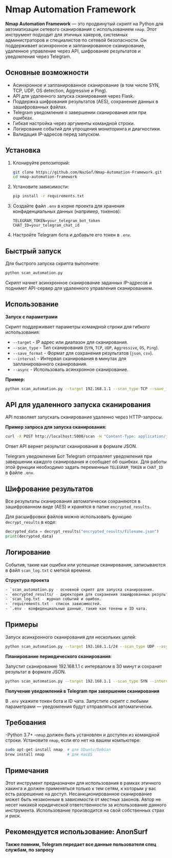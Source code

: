 # Nmap Automation Framework

**Nmap Automation Framework** — это продвинутый скрипт на Python для автоматизации сетевого сканирования с использованием `nmap`. Этот инструмент подходит для этичных хакеров, системных администраторов и специалистов по сетевой безопасности. Он поддерживает асинхронное и запланированное сканирование, удаленное управление через API, шифрование результатов и уведомления через Telegram.

## Основные возможности

- Асинхронное и запланированное сканирование (в том числе SYN, TCP, UDP, OS detection, Aggressive и Ping).
- API для удаленного запуска сканирования через Flask.
- Поддержка шифрования результатов (AES), сохранение данных в зашифрованных файлах.
- Telegram уведомления о завершении сканирования или при ошибках.
- Гибкая настройка через аргументы командной строки.
- Логирование событий для упрощения мониторинга и диагностики.
- Валидация IP-адресов перед запуском.

## Установка

1. Клонируйте репозиторий:
    ```bash
    git clone https://github.com/NazGaf/Nmap-Automation-Framework.git
    cd nmap-automation-framework
    ```

2. Установите зависимости:
    ```bash
    pip install -r requirements.txt
    ```

3. Создайте файл `.env` в корне проекта для хранения конфиденциальных данных (например, токенов):
    ```plaintext
    TELEGRAM_TOKEN=your_telegram_bot_token
    CHAT_ID=your_telegram_chat_id
    ```

4. Настройте Telegram бота и добавьте его токен в `.env`.

## Быстрый запуск

Для быстрого запуска скрипта выполните:
```bash
python scan_automation.py
```
Скрипт начнет асинхронное сканирование заданных IP-адресов и поднимет API-сервер для удаленного управления сканированием.

## Использование

**Запуск с параметрами**

Скрипт поддерживает параметры командной строки для гибкого использования:

- `--target` - IP адрес или диапазон для сканирования.
- `--scan_type` - Тип сканирования (`SYN`, `TCP`, `UDP`, `Aggressive`, `OS`, `Ping`).
- `--save_format` - Формат для сохранения результатов (`json`, `csv`).
- `--interval` - Интервал сканирования в минутах для запланированного сканирования.
- `--async` - Использовать асинхронное сканирование.

**Пример:**
```bash
python scan_automation.py --target 192.168.1.1 --scan_type TCP --save_format csv --interval 30 --async
```
## API для удаленного запуска сканирования
API позволяет запускать сканирование удаленно через HTTP-запросы.

**Пример запроса для запуска сканирования:**
```bash
curl -X POST http://localhost:5000/scan -H "Content-Type: application/json" -d '{"target": "192.168.1.1", "scan_type": "TCP"}'
```
Ответ API вернет результат сканирования в формате JSON.

Telegram уведомления
Бот Telegram отправляет уведомления при завершении каждого сканирования и сообщает об ошибках. Для работы этой функции необходимо задать переменные `TELEGRAM_TOKEN` и `CHAT_ID` в файле `.env`.

## Шифрование результатов
Все результаты сканирования автоматически сохраняются в зашифрованном виде (AES) и хранятся в папке `encrypted_results`.

Для расшифровки файлов можно использовать функцию `decrypt_results` в коде:

```python
decrypted_data = decrypt_results("encrypted_results/filename.json")
print(decrypted_data)
```

## Логирование

События, такие как ошибки или успешные сканирования, записываются в файл `scan_log.txt` с меткой времени.

**Структура проекта**

```bash
- `scan_automation.py - основной скрипт для запуска сканирования.
- `encrypted_results/ - директория для сохранения зашифрованных результатов.
- `scan_log.txt - журнал событий и ошибок.
- `requirements.txt - список зависимостей.
- `.env - конфиденциальные данные, такие как токены и ID чата.
```

## Примеры

Запуск асинхронного сканирования для нескольких целей:

```bash
python scan_automation.py --target 192.168.1.1/24 --scan_type UDP --async
```

**Планирование периодического сканирования**:

Запустит сканирование 192.168.1.1 с интервалом в 30 минут и сохранит результат в формате JSON.
```bash
python scan_automation.py --target 192.168.1.1 --scan_type SYN --interval 30 --save_format json
```

**Получение уведомлений в Telegram при завершении сканирования**

В `.env` укажите токен бота и ID чата.
Запустите скрипт с любыми параметрами — уведомления будут отправляться автоматически.

## Требования

-Python 3.7+
-`nmap` должен быть установлен и доступен из командной строки.
Установите `nmap`, если его нет на вашем компьютере:

```bash
sudo apt-get install nmap  # для Ubuntu/Debian
brew install nmap          # для macOS
```

## Примечания

Этот инструмент предназначен для использования в рамках этичного хакинга и должен применяться только к тем сетям, к которым у вас есть разрешение на доступ. Несанкционированное сканирование может быть незаконным в зависимости от местных законов. Автор не несет никакой юридической ответственности за использование данного инструмента. Использование производится на свой собственных страх и риск.

## Рекомендуется использование: AnonSurf

**Также помним, Telegram передает все данные пользователя спец службам, по запросу**
